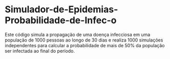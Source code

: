 # Simulador-de-Epidemias-Probabilidade-de-Infec-o
Este código simula a propagação de uma doença infecciosa em uma população de 1000 pessoas ao longo de 30 dias e realiza 1000 simulações independentes para calcular a probabilidade de mais de 50% da população ser infectada ao final do período. 
